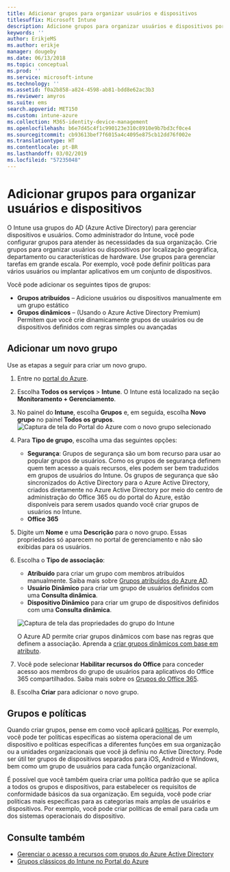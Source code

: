 ```yaml
---
title: Adicionar grupos para organizar usuários e dispositivos
titlesuffix: Microsoft Intune
description: Adicione grupos para organizar usuários e dispositivos por particularidades de localização geográfica, departamento ou hardware.
keywords: ''
author: ErikjeMS
ms.author: erikje
manager: dougeby
ms.date: 06/13/2018
ms.topic: conceptual
ms.prod: ''
ms.service: microsoft-intune
ms.technology: ''
ms.assetid: f0a2b858-a824-4598-ab81-bdd8e62ac3b3
ms.reviewer: amyros
ms.suite: ems
search.appverid: MET150
ms.custom: intune-azure
ms.collection: M365-identity-device-management
ms.openlocfilehash: b6e7d45c4f1c990123e310c8910e9b7bd3cf0ce4
ms.sourcegitcommit: cb93613bef7f6015a4c4095e875cb12dd76f002e
ms.translationtype: HT
ms.contentlocale: pt-BR
ms.lasthandoff: 03/02/2019
ms.locfileid: "57235048"
---
```

# <a name="add-groups-to-organize-users-and-devices"></a>Adicionar grupos para organizar usuários e dispositivos
O Intune usa grupos do AD (Azure Active Directory) para gerenciar dispositivos e usuários. Como administrador do Intune, você pode configurar grupos para atender às necessidades da sua organização. Crie grupos para organizar usuários ou dispositivos por localização geográfica, departamento ou características de hardware. Use grupos para gerenciar tarefas em grande escala. Por exemplo, você pode definir políticas para vários usuários ou implantar aplicativos em um conjunto de dispositivos.

Você pode adicionar os seguintes tipos de grupos:
- **Grupos atribuídos** – Adicione usuários ou dispositivos manualmente em um grupo estático
- **Grupos dinâmicos** – (Usando o Azure Active Directory Premium) Permitem que você crie dinamicamente grupos de usuários ou de dispositivos definidos com regras simples ou avançadas

## <a name="add-a-new-group"></a>Adicionar um novo grupo

Use as etapas a seguir para criar um novo grupo.
1. Entre no [portal do Azure](https://portal.azure.com).
2. Escolha **Todos os serviços** > **Intune**. O Intune está localizado na seção **Monitoramento + Gerenciamento**.
3. No painel do **Intune**, escolha **Grupos** e, em seguida, escolha **Novo grupo** no painel **Todos os grupos**.
   ![Captura de tela do Portal do Azure com o novo grupo selecionado](./media/groups-add-new.png)
4. Para **Tipo de grupo**, escolha uma das seguintes opções:
    - **Segurança**: Grupos de segurança são um bom recurso para usar ao popular grupos de usuários. Como os grupos de segurança definem quem tem acesso a quais recursos, eles podem ser bem traduzidos em grupos de usuários do Intune. Os grupos de segurança que são sincronizados do Active Directory para o Azure Active Directory, criados diretamente no Azure Active Directory por meio do centro de administração do Office 365 ou do portal do Azure, estão disponíveis para serem usados quando você criar grupos de usuários no Intune.
    - **Office 365**

5. Digite um **Nome** e uma **Descrição** para o novo grupo. Essas propriedades só aparecem no portal de gerenciamento e não são exibidas para os usuários.

6. Escolha o **Tipo de associação**:
   - **Atribuído** para criar um grupo com membros atribuídos manualmente. Saiba mais sobre [Grupos atribuídos do Azure AD](https://docs.microsoft.com/azure/active-directory/active-directory-groups-create-azure-portal).
   - **Usuário Dinâmico** para criar um grupo de usuários definidos com uma **Consulta dinâmica**.
   - **Dispositivo Dinâmico** para criar um grupo de dispositivos definidos com uma **Consulta dinâmica**.

   ![Captura de tela das propriedades do grupo do Intune](./media/groups-add-properties.png)

   O Azure AD permite criar grupos dinâmicos com base nas regras que definem a associação. Aprenda a [criar grupos dinâmicos com base em atributo](https://docs.microsoft.com/azure/active-directory/active-directory-groups-dynamic-membership-azure-portal).

7. Você pode selecionar **Habilitar recursos do Office** para conceder acesso aos membros do grupo de usuários para aplicativos do Office 365 compartilhados. Saiba mais sobre os [Grupos do Office 365](https://support.office.com/article/Learn-about-Office-365-groups-b565caa1-5c40-40ef-9915-60fdb2d97fa2).
8. Escolha **Criar** para adicionar o novo grupo.

## <a name="groups-and-policies"></a>Grupos e políticas

Quando criar grupos, pense em como você aplicará [políticas](device-compliance-get-started.md). Por exemplo, você pode ter políticas específicas ao sistema operacional de um dispositivo e políticas específicas a diferentes funções em sua organização ou a unidades organizacionais que você já definiu no Active Directory. Pode ser útil ter grupos de dispositivos separados para iOS, Android e Windows, bem como um grupo de usuários para cada função organizacional.

É possível que você também queira criar uma política padrão que se aplica a todos os grupos e dispositivos, para estabelecer os requisitos de conformidade básicos da sua organização. Em seguida, você pode criar políticas mais específicas para as categorias mais amplas de usuários e dispositivos. Por exemplo, você pode criar políticas de email para cada um dos sistemas operacionais do dispositivo.



## <a name="see-also"></a>Consulte também
- [Gerenciar o acesso a recursos com grupos do Azure Active Directory](https://docs.microsoft.com/azure/active-directory/active-directory-manage-groups)
- [Grupos clássicos do Intune no Portal do Azure](groups-get-started.md)

